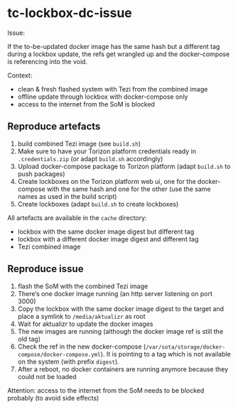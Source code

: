 # tc-lockbox-dc-issue


Issue:

If the to-be-updated docker image has the same hash but a different tag during a lockbox update, the refs get wrangled up and the docker-compose is referencing into the void.

Context:

- clean & fresh flashed system with Tezi from the combined image
- offline update through lockbox with docker-compose only
- access to the internet from the SoM is blocked 

## Reproduce artefacts

1. build combined Tezi image (see `build.sh`)
2. Make sure to have your Torizon platform credentials ready in `.credentials.zip` (or adapt `build.sh` accordingly)
3. Upload docker-compose package to Torizon platform  (adapt `build.sh` to push packages)
4. Create lockboxes on the Torizon platform web ui, one for the docker-compose with the same hash and one for the other (use the same names as used in the build script)
5. Create lockboxes (adapt `build.sh` to create lockboxes)

All artefacts are available in the `cache` directory:
- lockbox with the same docker image digest but different tag
- lockbox with a different docker image digest and different tag 
- Tezi combined image

## Reproduce issue

1. flash the SoM with the combined Tezi image
2. There‘s one docker image running (an http server listening on port 3000)
3. Copy the lockbox with the same docker image digest to the target and place a symlink to `/media/aktualizr` as root
4. Wait for aktualizr to update the docker images
5. The new images are running (although the docker image ref is still the old tag)
6. Check the ref in the new docker-compose (`/var/sota/storage/docker-compose/docker-compose.yml`). It is pointing to a tag which is not available on the system (with prefix `digest`). 
7. After a reboot, no docker containers are running anymore because they could not be loaded

Attention: access to the internet from the SoM needs to be blocked probably (to avoid side effects)
